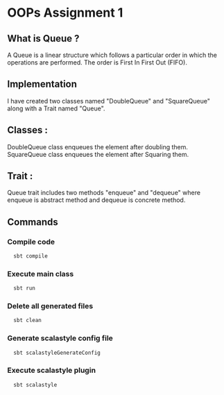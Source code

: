 

# OOPs Assignment 1
## What is Queue ?

A Queue is a linear structure which follows a particular order in which the operations are performed. The order is First In First Out (FIFO).
## Implementation

I have created two classes named "DoubleQueue" and "SquareQueue" along with a Trait named "Queue".

## Classes :

DoubleQueue class enqueues the element after doubling them. SquareQueue class enqueues the element after Squaring them.

## Trait :

Queue trait includes two methods "enqueue" and "dequeue" where enqueue is abstract method and dequeue is concrete method.
## Commands

### Compile code

```bash
  sbt compile
```

### Execute main class

```bash
  sbt run
```

### Delete all generated files

```bash
  sbt clean
```

### Generate scalastyle config file

```bash
  sbt scalastyleGenerateConfig
```

### Execute scalastyle plugin

```bash
  sbt scalastyle
```
